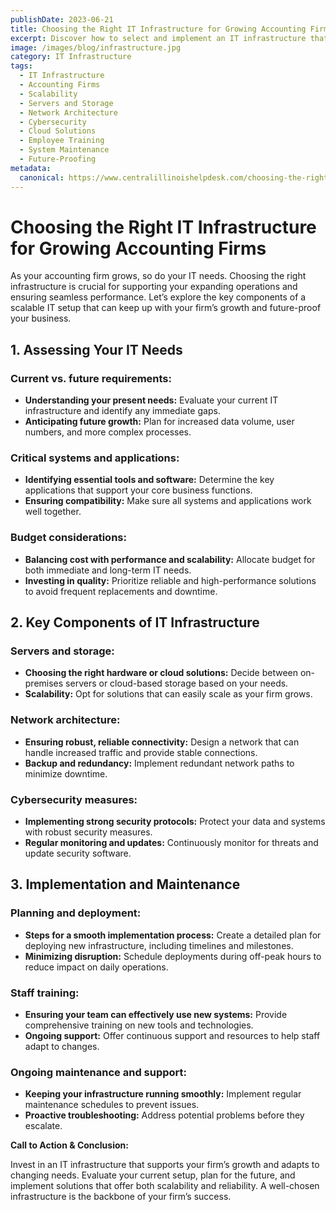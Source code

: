 ```yaml
---
publishDate: 2023-06-21
title: Choosing the Right IT Infrastructure for Growing Accounting Firms
excerpt: Discover how to select and implement an IT infrastructure that supports your accounting firm's growth and future-proofs your business.
image: /images/blog/infrastructure.jpg
category: IT Infrastructure
tags:
  - IT Infrastructure
  - Accounting Firms
  - Scalability
  - Servers and Storage
  - Network Architecture
  - Cybersecurity
  - Cloud Solutions
  - Employee Training
  - System Maintenance
  - Future-Proofing
metadata:
  canonical: https://www.centralillinoishelpdesk.com/choosing-the-right-it-infrastructure-for-growing-accounting-firms
---
```


# Choosing the Right IT Infrastructure for Growing Accounting Firms

As your accounting firm grows, so do your IT needs. Choosing the right infrastructure is crucial for supporting your expanding operations and ensuring seamless performance. Let’s explore the key components of a scalable IT setup that can keep up with your firm’s growth and future-proof your business.

## 1. Assessing Your IT Needs

### Current vs. future requirements:

- **Understanding your present needs:** Evaluate your current IT infrastructure and identify any immediate gaps.
- **Anticipating future growth:** Plan for increased data volume, user numbers, and more complex processes.

### Critical systems and applications:

- **Identifying essential tools and software:** Determine the key applications that support your core business functions.
- **Ensuring compatibility:** Make sure all systems and applications work well together.

### Budget considerations:

- **Balancing cost with performance and scalability:** Allocate budget for both immediate and long-term IT needs.
- **Investing in quality:** Prioritize reliable and high-performance solutions to avoid frequent replacements and downtime.

## 2. Key Components of IT Infrastructure

### Servers and storage:

- **Choosing the right hardware or cloud solutions:** Decide between on-premises servers or cloud-based storage based on your needs.
- **Scalability:** Opt for solutions that can easily scale as your firm grows.

### Network architecture:

- **Ensuring robust, reliable connectivity:** Design a network that can handle increased traffic and provide stable connections.
- **Backup and redundancy:** Implement redundant network paths to minimize downtime.

### Cybersecurity measures:

- **Implementing strong security protocols:** Protect your data and systems with robust security measures.
- **Regular monitoring and updates:** Continuously monitor for threats and update security software.

## 3. Implementation and Maintenance

### Planning and deployment:

- **Steps for a smooth implementation process:** Create a detailed plan for deploying new infrastructure, including timelines and milestones.
- **Minimizing disruption:** Schedule deployments during off-peak hours to reduce impact on daily operations.

### Staff training:

- **Ensuring your team can effectively use new systems:** Provide comprehensive training on new tools and technologies.
- **Ongoing support:** Offer continuous support and resources to help staff adapt to changes.

### Ongoing maintenance and support:

- **Keeping your infrastructure running smoothly:** Implement regular maintenance schedules to prevent issues.
- **Proactive troubleshooting:** Address potential problems before they escalate.

**Call to Action & Conclusion:**

Invest in an IT infrastructure that supports your firm’s growth and adapts to changing needs. Evaluate your current setup, plan for the future, and implement solutions that offer both scalability and reliability. A well-chosen infrastructure is the backbone of your firm’s success.
